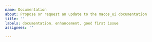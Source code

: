 ```yaml
---
name: Documentation
about: Propose or request an update to the macos_ui documentation
title: ''
labels: documentation, enhancement, good first issue
assignees: ''

---
```



